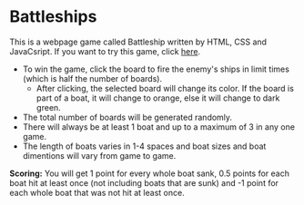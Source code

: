 # Battleships

This is a webpage game called Battleship written by HTML, CSS and JavaCsript. If you want to try this game, click [here](https://leporidaelepus.github.io/Battleships/). 

- To win the game, click the board to fire the enemy's ships in limit times (which is half the number of boards). 
  - After clicking, the selected board will change its color. If the board is part of a boat, it will change to orange, else it will change to dark green.
- The total number of boards will be generated randomly.
- There will always be at least 1 boat and up to a maximum of 3 in any one game. 
- The length of boats varies in 1-4 spaces and boat sizes and boat dimentions will vary from game to game.

**Scoring:**  You will get 1 point for every whole boat sank, 0.5 points for each boat hit at least once (not including boats that are sunk) and -1 point for each whole boat that was not hit at least once.
